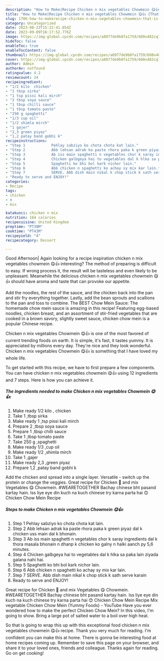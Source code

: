 ```yaml
---
description: "How to Make|Recipe Chicken n mix vegetables Chowmein 😋👍 {That is Special"
title: "How to Make|Recipe Chicken n mix vegetables Chowmein 😋👍 {That is Special"
slug: 1706-how-to-makerecipe-chicken-n-mix-vegetables-chowmein-that-is-special
category: Uncategorized
date: 2023-08-23T15:22:41.854Z
date: 2023-09-09T16:17:52.776Z
image: https://img-global.cpcdn.com/recipes/a8977de9b8fa1759/680x482cq70/chicken-n-mix-vegetables-chowmein-recipe-main-photo.jpg
hideToc: false
enableToc: true
enableTocContent: false
thumbnail: https://img-global.cpcdn.com/recipes/a8977de9b8fa1759/680x482cq70/chicken-n-mix-vegetables-chowmein-recipe-main-photo.jpg
cover: https://img-global.cpcdn.com/recipes/a8977de9b8fa1759/680x482cq70/chicken-n-mix-vegetables-chowmein-recipe-main-photo.jpg
author: Admin
authorAv: notfound
ratingvalue: 4.2
reviewcount: 24
recipeingredient:
- "1/2 kilo  chicken"
- "1 tbsp sirka"
- "1 tsp pissi kali mirch"
- "2 tbsp soya sauce"
- "1 tbsp chilli sauce"
- "1 tbsp tomato paste"
- "250 g spaghetti"
- "1/3 cup oil"
- "1/2 shimla mirch"
- "1 gajer"
- "2,3 green piyaz"
- "1,2 patay band gobhi k"
recipeinstructions:
- "Step 1            Pehlay sabziyo ko chota chota kat lain."
- "Step 2            Abb lehsan adrak ka paste rhora paka k green piyaz dal k chicken uss main dal k bhonain."
- "Step 3            Ab iss main spaghetti n vegetables chor k saray ingredients dal k thora masala bhonain n dhanp k chicken ko galny n halki aanch py 5,6 minutes."
- "Step 4            Chicken galbgeya hai to vegetables dal k hlka sa paka lain ziyada galana nahi hai."
- "Step 5            Spaghetti ko bhi bol kark nichor lain."
- "Step 6            Abb chicken n spaghetti ko achay sy mix kar lain."
- "Step 7            SERVE. Abb dish main nikal k chop stick k sath serve karain"
- "Ready to serve and ENJOY!"
categories:
- Recipe
tags:
- chicken
- n
- mix

katakunci: chicken n mix 
nutrition: 164 calories
recipecuisine: United Kingdom
preptime: "PT38M"
cooktime: "PT43M"
recipeyield: "4"
recipecategory: Dessert

---
```



Good Afternoon| Again looking for a recipe inspiration chicken n mix vegetables chowmein 😋👍 interesting? The method of preparing is difficult to easy. If wrong process it, the result will be tasteless and even likely to be unpleasant. Meanwhile the delicious chicken n mix vegetables chowmein 😋👍 should have aroma and taste that can provoke our appetite.





Add the noodles, the rest of the sauce, and the chicken back into the pan and stir fry everything together. Lastly, add the bean sprouts and scallions to the pan and toss to combine. The BEST Chow Mein Sauce: The homemade chow mein sauce is amazing in this recipe! Featuring egg-based noodles, chicken breast, and an assortment of stir-fried vegetables that are cooked in a brown savory, slightly sweet sauce, chicken chow mein is a popular Chinese recipe.

Chicken n mix vegetables Chowmein 😋👍 is one of the most favored of current trending foods on earth. It is simple, it's fast, it tastes yummy. It is appreciated by millions every day. They're nice and they look wonderful. Chicken n mix vegetables Chowmein 😋👍 is something that I have loved my whole life.


To get started with this recipe, we have to first prepare a few components. You can have chicken n mix vegetables chowmein 😋👍 using 12 ingredients and 7 steps. Here is how you can achieve it.

<!--inarticleads1-->

##### The ingredients needed to make Chicken n mix vegetables Chowmein 😋👍:

1. Make ready 1/2 kilo , chicken
1. Take 1 ,tbsp sirka
1. Make ready 1 ,tsp pissi kali mirch
1. Prepare 2 ,tbsp soya sauce
1. Prepare 1 ,tbsp chilli sauce
1. Take 1 ,tbsp tomato paste
1. Take 250 g ,spaghetti
1. Make ready 1/3 ,cup oil
1. Make ready 1/2 ,shimla mirch
1. Take 1 ,gajer
1. Make ready 2,3 ,green piyaz
1. Prepare 1,2 ,patay band gobhi k


Add the chicken and spread into a single layer. Versatile - switch up the protein or change the veggies. Great recipe for Chicken 🐔 and mix Vegetables 😋 Chowmein. #WEARETOGETHER Bachay chinese bht pasand kartay hain. Iss liye eye din kuch na kuch chinese try karna parta hai 😊 Chicken Chow Mein Recipe 

<!--inarticleads2-->

##### Steps to make Chicken n mix vegetables Chowmein 😋👍:

1. Step 1            Pehlay sabziyo ko chota chota kat lain.
1. Step 2            Abb lehsan adrak ka paste rhora paka k green piyaz dal k chicken uss main dal k bhonain.
1. Step 3            Ab iss main spaghetti n vegetables chor k saray ingredients dal k thora masala bhonain n dhanp k chicken ko galny n halki aanch py 5,6 minutes.
1. Step 4            Chicken galbgeya hai to vegetables dal k hlka sa paka lain ziyada galana nahi hai.
1. Step 5            Spaghetti ko bhi bol kark nichor lain.
1. Step 6            Abb chicken n spaghetti ko achay sy mix kar lain.
1. Step 7            SERVE. Abb dish main nikal k chop stick k sath serve karain
1. Ready to serve and ENJOY!

Great recipe for Chicken 🐔 and mix Vegetables 😋 Chowmein. #WEARETOGETHER Bachay chinese bht pasand kartay hain. Iss liye eye din kuch na kuch chinese try karna parta hai 😊 Chicken Chow Mein Recipe Mix vegetable Chicken Chow Mein (Yummy Foods) - YouTube Have you ever wondered how to make the perfect Chicken Chow Mein? In this video, I&#39;m going to show. Bring a large pot of salted water to a boil over high heat. 

So that is going to wrap this up with this exceptional food chicken n mix vegetables chowmein 😋👍 recipe. Thank you very much for reading. I'm confident you can make this at home. There is gonna be interesting food at home recipes coming up. Remember to save this page on your browser, and share it to your loved ones, friends and colleague. Thanks again for reading. Go on get cooking!
